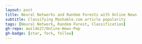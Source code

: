 ```yaml
---
layout: post
title: Neural Networks and Random Forests with Online News
subtitle: Classifying Mashable.com article popularity
tags: [Neural Network, Random Forest, Classification]
gh-repo: awilde27/Online-News-Pop
gh-badge: [star, fork, follow]
---
```


